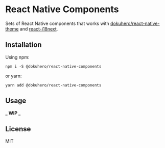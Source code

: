 # React Native Components

Sets of React Native components that works with [dokuhero/react-native-theme](https://github.com/dokuhero/react-native-theme) and [react-i18next](https://github.com/i18next/react-i18next).

## Installation

Using npm:

```
npm i -S @dokuhero/react-native-components
```

or yarn:

```
yarn add @dokuhero/react-native-components
```

## Usage

**_ WIP _**

## License

MIT

